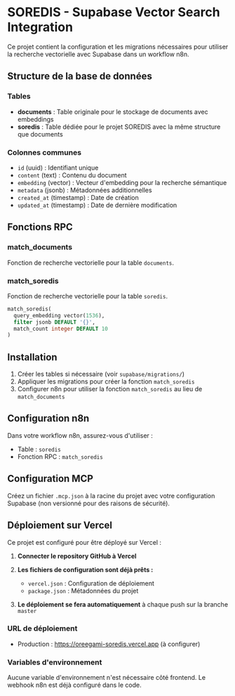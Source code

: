 # SOREDIS - Supabase Vector Search Integration

Ce projet contient la configuration et les migrations nécessaires pour utiliser la recherche vectorielle avec Supabase dans un workflow n8n.

## Structure de la base de données

### Tables
- **documents** : Table originale pour le stockage de documents avec embeddings
- **soredis** : Table dédiée pour le projet SOREDIS avec la même structure que documents

### Colonnes communes
- `id` (uuid) : Identifiant unique
- `content` (text) : Contenu du document
- `embedding` (vector) : Vecteur d'embedding pour la recherche sémantique
- `metadata` (jsonb) : Métadonnées additionnelles
- `created_at` (timestamp) : Date de création
- `updated_at` (timestamp) : Date de dernière modification

## Fonctions RPC

### match_documents
Fonction de recherche vectorielle pour la table `documents`.

### match_soredis
Fonction de recherche vectorielle pour la table `soredis`.

```sql
match_soredis(
  query_embedding vector(1536),
  filter jsonb DEFAULT '{}',
  match_count integer DEFAULT 10
)
```

## Installation

1. Créer les tables si nécessaire (voir `supabase/migrations/`)
2. Appliquer les migrations pour créer la fonction `match_soredis`
3. Configurer n8n pour utiliser la fonction `match_soredis` au lieu de `match_documents`

## Configuration n8n

Dans votre workflow n8n, assurez-vous d'utiliser :
- Table : `soredis`
- Fonction RPC : `match_soredis`

## Configuration MCP

Créez un fichier `.mcp.json` à la racine du projet avec votre configuration Supabase (non versionné pour des raisons de sécurité).

## Déploiement sur Vercel

Ce projet est configuré pour être déployé sur Vercel :

1. **Connecter le repository GitHub à Vercel**
2. **Les fichiers de configuration sont déjà prêts :**
   - `vercel.json` : Configuration de déploiement
   - `package.json` : Métadonnées du projet

3. **Le déploiement se fera automatiquement** à chaque push sur la branche `master`

### URL de déploiement
- Production : https://oreegami-soredis.vercel.app (à configurer)

### Variables d'environnement
Aucune variable d'environnement n'est nécessaire côté frontend. Le webhook n8n est déjà configuré dans le code.